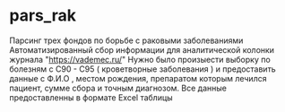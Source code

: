# pars_rak
Парсинг трех фондов по борьбе с раковыми заболеваниями 
Автоматизированный сбор информации для аналитической колонки журнала "https://vademec.ru/"
Нужно было произыести выборку по болезням с С90 - С95 ( кроветворные заболевания ) и предоставить данные с Ф.И.О , местом рождения, препаратом которым лечился пациент,
сумме сбора и точным диагнозом. Все данные предоставленны в формате Excel таблицы
